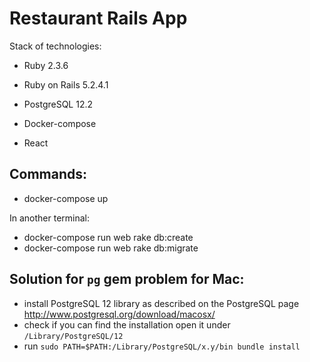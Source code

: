 # Restaurant Rails App

Stack of technologies:

* Ruby 2.3.6

* Ruby on Rails 5.2.4.1

* PostgreSQL 12.2

* Docker-compose

* React



Commands:
-
* docker-compose up

In another terminal:

* docker-compose run web rake db:create
* docker-compose run web rake db:migrate

Solution for `pg` gem problem for Mac:
-
* install PostgreSQL 12 library as described on the PostgreSQL page http://www.postgresql.org/download/macosx/
* check if you can find the installation open it under `/Library/PostgreSQL/12`
* run `sudo PATH=$PATH:/Library/PostgreSQL/x.y/bin bundle install`
